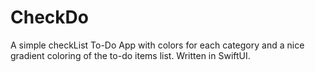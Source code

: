 # CheckDo
A simple checkList To-Do App with colors for each category and a nice gradient coloring of the to-do items list. Written in SwiftUI.
